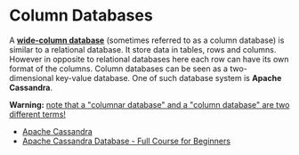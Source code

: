 # Column Databases

A **<u>wide-column database</u>** (sometimes referred to as a column database) is similar to a relational database. It store data in tables, rows and columns. However in opposite to relational databases here each row can have its own format of the columns. Column databases can be seen as a two-dimensional key-value database. One of such database system is **Apache Cassandra**.

**Warning:** <a href="https://en.wikipedia.org/wiki/Wide-column_store#Wide-column_stores_versus_columnar_databases">note that a "columnar database" and a "column database" are two different terms!</a>

- [Apache Cassandra](https://cassandra.apache.org/_/index.html)
- [Apache Cassandra Database - Full Course for Beginners](https://www.youtube.com/watch?v=J-cSy5MeMOA)

